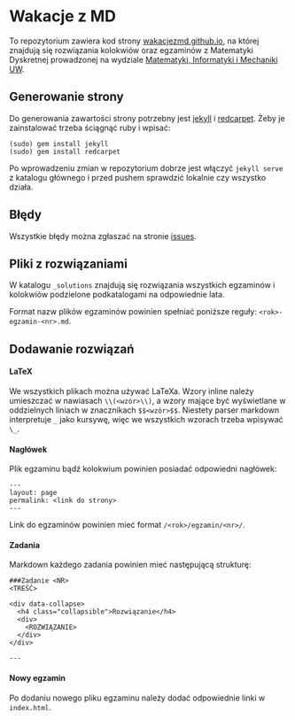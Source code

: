 # Wakacje z MD

To repozytorium zawiera kod strony [wakacjezmd.github.io](http://wakacjezmd.github.io), na której znajdują się rozwiązania kolokwiów oraz egzaminów z Matematyki Dyskretnej prowadzonej na wydziale [Matematyki, Informatyki i Mechaniki UW](http://www.mimuw.edu.pl).

## Generowanie strony

Do generowania zawartości strony potrzebny jest [jekyll](http://jekyllrb.com) i [redcarpet](https://github.com/vmg/redcarpet). Żeby je zainstalować trzeba ściągnąć ruby i wpisać:
```
(sudo) gem install jekyll
(sudo) gem install redcarpet
```
Po wprowadzeniu zmian w repozytorium dobrze jest włączyć `jekyll serve` z katalogu
głównego i przed pushem sprawdzić lokalnie czy wszystko działa.

## Błędy

Wszystkie błędy można zgłaszać na stronie [issues](https://github.com/wakacjezmd/wakacjezmd.github.io/issues).

## Pliki z rozwiązaniami

W katalogu `_solutions` znajdują się rozwiązania wszystkich egzaminów i kolokwiów podzielone podkatalogami na odpowiednie lata.

Format nazw plików egzaminów powinien spełniać poniższe reguły: `<rok>-egzamin-<nr>.md`.

## Dodawanie rozwiązań

#### LaTeX

We wszystkich plikach można używać LaTeXa. Wzory inline należy umieszczać w nawiasach `\\(<wzór>\\)`, a wzory mające być wyświetlane w oddzielnych liniach w znacznikach `$$<wzór>$$`.
Niestety parser markdown interpretuje `_` jako kursywę, więc we wszystkich wzorach trzeba
wpisywać `\_`.

#### Nagłówek
Plik egzaminu bądź kolokwium powinien posiadać odpowiedni nagłówek:

```
---
layout: page
permalink: <link do strony>
---
```

Link do egzaminów powinien mieć format `/<rok>/egzamin/<nr>/`.

#### Zadania

Markdown każdego zadania powinien mieć następującą strukturę:

```
###Zadanie <NR>
<TREŚĆ>

<div data-collapse>
  <h4 class="collapsible">Rozwiązanie</h4>
  <div>
    <ROZWIĄZANIE>
  </div>
</div>

---
```

#### Nowy egzamin

Po dodaniu nowego pliku egzaminu należy dodać odpowiednie linki w `index.html`.
